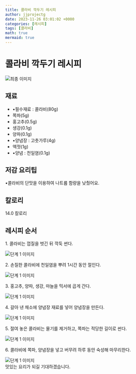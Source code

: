 ```yaml
---
title: 콜라비 깍두기 레시피
author: jjprojectg
date: 2023-11-26 03:01:02 +0000
categories: [레시피]
tags: [콜라비]
math: true
mermaid: true
---
```

<meta name="og:type" content="website"/>
<meta charset="UTF-8"/>
<div class="header">
  <h1>콜라비 깍두기 레시피</h1>
</div>

<div class="container my-4">
  <div class="row">
    <div class="col-12 col-md-6">
      <div class="recipe-image">
        <img src="http://www.foodsafetykorea.go.kr/uploadimg/20230307/20230307044956_1678175396907.jpg" class="step-image" alt="최종 이미지"/>
      </div>
    </div>
    <div class="col-12 col-md-6">
      <div class="ingredients">
        <h2>재료</h2>
        <ul class="card">
          <li> •필수재료 : 콜라비(80g) </li>
          <li>  쪽파(5g) </li>
          <li>  홍고추(0.5g) </li>
          <li>  생강(0.1g) </li>
          <li>  양파(0.1g) </li>
          <li> •양념장 : 고춧가루(4g) </li>
          <li>  액젓(1g) </li>
          <li> •양념 : 천일염(0.1g) </li>
</ul>
      </div>
    </div>
    <div class="col-12 col-md-6">
      <div class="ingredients">
        <h2>저감 요리팁</h2>
        <div class="card"> 
          <p>
            •콜라비의 단맛을 이용하여 나트륨 함량을 낮췄어요.
          </p>
        </div>
      </div>
      <div class="ingredients">
        <h2>칼로리</h2>
        <div class="card"> 
          <p>
            14.0 칼로리
          </p>
        </div>
      </div>
    </div>
  </div>

  <h2 class="my-4">레시피 순서</h2>
  <div class="card recipe-card">
    <div class="card-body recipe-step">
      <p class="card-text step-description">1. 콜라비는 껍질을 벗긴 뒤 깍둑 썬다.</p>
      <img src="http://www.foodsafetykorea.go.kr/uploadimg/20230307/20230307045042_1678175442009.jpg" alt="단계 1 이미지" class="step-image"/>
    </div>
  </div>
  <div class="card recipe-card">
    <div class="card-body recipe-step">
      <p class="card-text step-description">2. 손질한 콜라비에 천일염을 뿌려 1시간 동안 절인다.</p>
      <img src="http://www.foodsafetykorea.go.kr/uploadimg/20230307/20230307045059_1678175459149.jpg" alt="단계 1 이미지" class="step-image"/>
    </div>
  </div>
  <div class="card recipe-card">
    <div class="card-body recipe-step">
      <p class="card-text step-description">3. 홍고추, 양파, 생강, 마늘을 믹서에 곱게 간다.</p>
      <img src="http://www.foodsafetykorea.go.kr/uploadimg/20230307/20230307045155_1678175515581.jpg" alt="단계 1 이미지" class="step-image"/>
    </div>
  </div>
  <div class="card recipe-card">
    <div class="card-body recipe-step">
      <p class="card-text step-description">4. 갈아 낸 채소에 양념장 재료를 넣어 양념장을 만든다.</p>
      <img src="http://www.foodsafetykorea.go.kr/uploadimg/20230307/20230307045212_1678175532364.jpg" alt="단계 1 이미지" class="step-image"/>
    </div>
  </div>
  <div class="card recipe-card">
    <div class="card-body recipe-step">
      <p class="card-text step-description">5. 절여 놓은 콜라비는 물기를 제거하고, 쪽파는 적당한 길이로 썬다.</p>
      <img src="http://www.foodsafetykorea.go.kr/uploadimg/20230307/20230307045231_1678175551991.jpg" alt="단계 1 이미지" class="step-image"/>
    </div>
  </div>
  <div class="card recipe-card">
    <div class="card-body recipe-step">
      <p class="card-text step-description">6. 콜라비에 쪽파, 양념장을 넣고 버무려 하루 동안 숙성해 마무리한다.</p>
      <img src="http://www.foodsafetykorea.go.kr/uploadimg/20230307/20230307045255_1678175575707.jpg" alt="단계 1 이미지" class="step-image"/>
    </div>
  </div>

</div>
맛있는 요리가 되길 기대하겠습니다.
